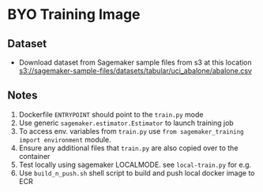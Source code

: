 # BYO Training Image

## Dataset

- Download dataset from Sagemaker sample files from s3 at this location <s3://sagemaker-sample-files/datasets/tabular/uci_abalone/abalone.csv>

## Notes

1. Dockerfile `ENTRYPOINT` should point to the `train.py` mode
1. Use generic `sagemaker.estimator.Estimator` to launch training job
1. To access env. variables from `train.py` use `from sagemaker_training import environment` module.
1. Ensure any additional files that `train.py` are also copied over to the container
1. Test locally using sagemaker LOCALMODE. see `local-train.py` for e.g.
1. Use `build_n_push.sh` shell script to build and push local docker image to ECR
